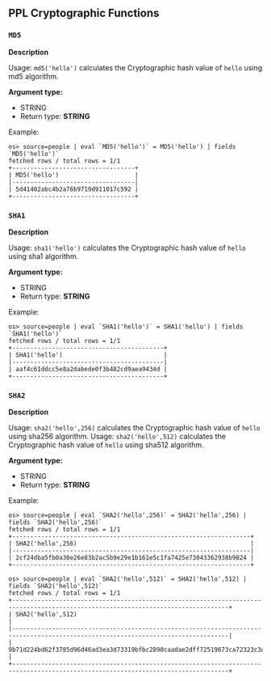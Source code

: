 ## PPL Cryptographic Functions

### `MD5`

**Description**


Usage: `md5('hello')` calculates the Cryptographic hash value of `hello` using md5 algorithm.

**Argument type:**
- STRING
- Return type: **STRING**

Example:

    os> source=people | eval `MD5('hello')` = MD5('hello') | fields `MD5('hello')`
    fetched rows / total rows = 1/1
    +----------------------------------+
    | MD5('hello')                     |
    |----------------------------------|
    | 5d41402abc4b2a76b9719d911017c592 |
    +----------------------------------+

### `SHA1`

**Description**


Usage: `sha1('hello')` calculates the Cryptographic hash value of `hello` using sha1 algorithm.

**Argument type:**
- STRING
- Return type: **STRING**

Example:

    os> source=people | eval `SHA1('hello')` = SHA1('hello') | fields `SHA1('hello')`
    fetched rows / total rows = 1/1
    +------------------------------------------+
    | SHA1('hello')                            |
    |------------------------------------------|
    | aaf4c61ddcc5e8a2dabede0f3b482cd9aea9434d |
    +------------------------------------------+

### `SHA2`

**Description**


Usage: `sha2('hello',256)` calculates the Cryptographic hash value of `hello` using sha256 algorithm.
Usage: `sha2('hello',512)` calculates the Cryptographic hash value of `hello` using sha512 algorithm.

**Argument type:**
- STRING
- Return type: **STRING**

Example:

    os> source=people | eval `SHA2('hello',256)` = SHA2('hello',256) | fields `SHA2('hello',256)`
    fetched rows / total rows = 1/1
    +------------------------------------------------------------------+
    | SHA2('hello',256)                                                |
    |------------------------------------------------------------------|
    | 2cf24dba5fb0a30e26e83b2ac5b9e29e1b161e5c1fa7425e73043362938b9824 |
    +------------------------------------------------------------------+

    os> source=people | eval `SHA2('hello',512)` = SHA2('hello',512) | fields `SHA2('hello',512)`
    fetched rows / total rows = 1/1
    +----------------------------------------------------------------------------------------------------------------------------------+
    | SHA2('hello',512)                                                                                                                |
    |----------------------------------------------------------------------------------------------------------------------------------|
    | 9b71d224bd62f3785d96d46ad3ea3d73319bfbc2890caadae2dff72519673ca72323c3d99ba5c11d7c7acc6e14b8c5da0c4663475c2e5c3adef46f73bcdec043 |
    +----------------------------------------------------------------------------------------------------------------------------------+